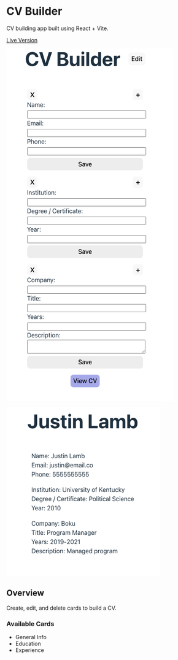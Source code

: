 # CV Builder

CV building app built using React + Vite.

[Live Version](https://thunderous-sopapillas-4e3f70.netlify.app/)

![Empty CV builder page](https://github.com/jalamb5/CV-app/blob/main/public/empty-form.png)

![Filled CV builder page](https://github.com/jalamb5/CV-app/blob/main/public/filled-form.png)

## Overview
Create, edit, and delete cards to build a CV.
### Available Cards
- General Info
- Education
- Experience

